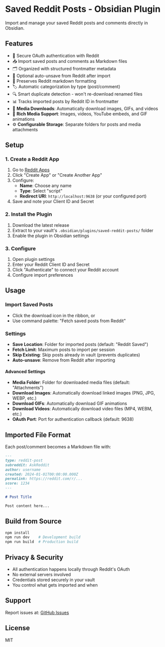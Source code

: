 # Saved Reddit Posts - Obsidian Plugin

Import and manage your saved Reddit posts and comments directly in Obsidian.

## Features

- 🔐 Secure OAuth authentication with Reddit
- 📥 Import saved posts and comments as Markdown files
- 🗂️ Organized with structured frontmatter metadata
- 🔄 Optional auto-unsave from Reddit after import
- 📝 Preserves Reddit markdown formatting
- 🏷️ Automatic categorization by type (post/comment)
- 🔍 Smart duplicate detection - won't re-download renamed files
- 📊 Tracks imported posts by Reddit ID in frontmatter
- 📸 **Media Downloads**: Automatically download images, GIFs, and videos
- 🎨 **Rich Media Support**: Images, videos, YouTube embeds, and GIF animations
- ⚙️ **Configurable Storage**: Separate folders for posts and media attachments

## Setup

### 1. Create a Reddit App

1. Go to [Reddit Apps](https://www.reddit.com/prefs/apps)
2. Click "Create App" or "Create Another App"
3. Configure:
   - **Name**: Choose any name
   - **Type**: Select "script"
   - **Redirect URI**: `http://localhost:9638` (or your configured port)
4. Save and note your Client ID and Secret

### 2. Install the Plugin

1. Download the latest release
2. Extract to your vault's `.obsidian/plugins/saved-reddit-posts/` folder
3. Enable the plugin in Obsidian settings

### 3. Configure

1. Open plugin settings
2. Enter your Reddit Client ID and Secret
3. Click "Authenticate" to connect your Reddit account
4. Configure import preferences

## Usage

### Import Saved Posts

- Click the download icon in the ribbon, or
- Use command palette: "Fetch saved posts from Reddit"

### Settings

- **Save Location**: Folder for imported posts (default: "Reddit Saved")
- **Fetch Limit**: Maximum posts to import per session
- **Skip Existing**: Skip posts already in vault (prevents duplicates)
- **Auto-unsave**: Remove from Reddit after importing

#### Advanced Settings

- **Media Folder**: Folder for downloaded media files (default: "Attachments")
- **Download Images**: Automatically download linked images (PNG, JPG, WEBP, etc.)
- **Download GIFs**: Automatically download GIF animations
- **Download Videos**: Automatically download video files (MP4, WEBM, etc.)
- **OAuth Port**: Port for authentication callback (default: 9638)

## Imported File Format

Each post/comment becomes a Markdown file with:

```markdown
---
type: reddit-post
subreddit: AskReddit
author: username
created: 2024-01-01T00:00:00.000Z
permalink: https://reddit.com/r/...
score: 1234
---

# Post Title

Post content here...
```

## Build from Source

```bash
npm install
npm run dev    # Development build
npm run build  # Production build
```

## Privacy & Security

- All authentication happens locally through Reddit's OAuth
- No external servers involved
- Credentials stored securely in your vault
- You control what gets imported and when

## Support

Report issues at: [GitHub Issues](https://github.com/cameronsjo/saved-reddit-extractor/issues)

## License

MIT
